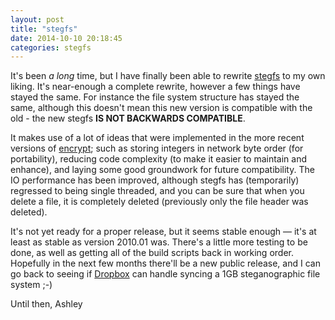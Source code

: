 ```yaml
---
layout: post
title: "stegfs"
date: 2014-10-10 20:18:45
categories: stegfs
---
```

It's been _a long_ time, but I have finally been able to rewrite [stegfs][] to my own liking. It's near-enough a complete rewrite, however a few things have stayed the same. For instance the file system structure has stayed the same, although this doesn't mean this new version is compatible with the old - the new stegfs **IS NOT BACKWARDS COMPATIBLE**.

It makes use of a lot of ideas that were implemented in the more recent versions of [encrypt][]; such as storing integers in network byte order (for portability), reducing code complexity (to make it easier to maintain and enhance), and laying some good groundwork for future compatibility. The IO performance has been improved, although stegfs has (temporarily) regressed to being single threaded, and you can be sure that when you delete a file, it is completely deleted (previously only the file header was deleted).

It's not yet ready for a proper release, but it seems stable enough — it's at least as stable as version 2010.01 was. There's a little more testing to be done, as well as getting all of the build scripts back in working order. Hopefully in the next few months there'll be a new public release, and I can go back to seeing if [Dropbox][] can handle syncing a 1GB steganographic file system ;-)

Until then,
Ashley

[stegfs]: /projects/stegfs
[encrypt]: /projects/encrypt
[Dropbox]: https://www.dropbox.com/
